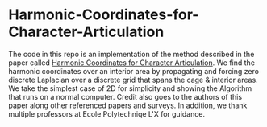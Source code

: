 # Harmonic-Coordinates-for-Character-Articulation

The code in this repo is an implementation of the method described in the paper called [Harmonic Coordinates for Character Articulation](http://graphics.pixar.com/library/HarmonicCoordinatesB/paper.pdf). We find the harmonic coordinates over an interior area by propagating and forcing zero discrete Laplacian over a discrete grid that spans the cage & interior areas. We take the simplest case of 2D for simplicity and showing the Algorithm that runs on a normal computer.
Credit also goes to the authors of this paper along other referenced papers and surveys. In addition, we thank multiple professors at Ecole Polytechniqe L'X for guidance.

